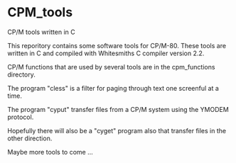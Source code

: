 # CPM_tools
CP/M tools written in C

This reporitory contains some software tools for CP/M-80.
These tools are written in C and compiled with Whitesmiths C compiler version 2.2.

CP/M functions that are used by several tools are in the cpm_functions directory.

The program "cless" is a filter for paging through text one screenful at a time.

The program "cyput" transfer files from a CP/M system using the YMODEM protocol.

Hopefully there will also be a "cyget" program also that transfer files in the other direction.

Maybe more tools to come ...
